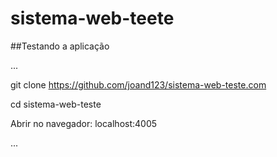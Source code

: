 # sistema-web-teete

##Testando a aplicação

...

git clone https://github.com/joand123/sistema-web-teste.com

cd sistema-web-teste

Abrir no navegador: localhost:4005

...
